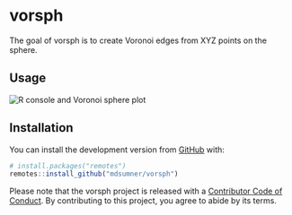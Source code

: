 
<!-- README.md is generated from README.Rmd. Please edit that file -->

# vorsph

<!-- badges: start -->

<!-- badges: end -->

The goal of vorsph is to create Voronoi edges from XYZ points on the
sphere.

## Usage

![R console and Voronoi sphere
plot](man/figures/2020-09-09_22_21_19-RConsole.png)

## Installation

You can install the development version from
[GitHub](https://github.com/) with:

``` r
# install.packages("remotes")
remotes::install_github("mdsumner/vorsph")
```

Please note that the vorsph project is released with a [Contributor Code
of
Conduct](https://contributor-covenant.org/version/2/0/CODE_OF_CONDUCT.html).
By contributing to this project, you agree to abide by its terms.

